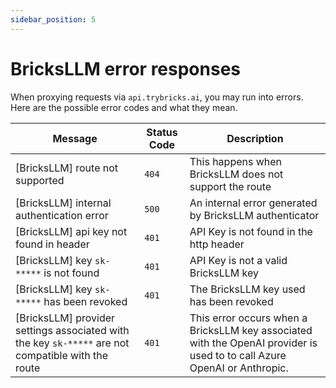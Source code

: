 ```yaml
---
sidebar_position: 5
---
```


# BricksLLM error responses

When proxying requests via `api.trybricks.ai`, you may run into errors. Here are the possible error codes and what they mean.

| Message                                                                                              | Status Code | Description                                                                                                              |
| ---------------------------------------------------------------------------------------------------- | ----------- | ------------------------------------------------------------------------------------------------------------------------ |
| \[BricksLLM\] route not supported                                                                    | `404`       | This happens when BricksLLM does not support the route                                                                   |
| \[BricksLLM\] internal authentication error                                                          | `500`       | An internal error generated by BricksLLM authenticator                                                                   |
| \[BricksLLM\] api key not found in header                                                            | `401`       | API Key is not found in the http header                                                                                  |
| \[BricksLLM\] key `sk-*****` is not found                                                            | `401`       | API Key is not a valid BricksLLM key                                                                                     |
| \[BricksLLM\] key `sk-*****` has been revoked                                                        | `401`       | The BricksLLM key used has been revoked                                                                                  |
| \[BricksLLM\] provider settings associated with the key `sk-*****` are not compatible with the route | `401`       | This error occurs when a BricksLLM key associated with the OpenAI provider is used to to call Azure OpenAI or Anthropic. |
